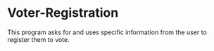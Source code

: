 # Voter-Registration
This program asks for and uses specific information from the user to register them to vote.
